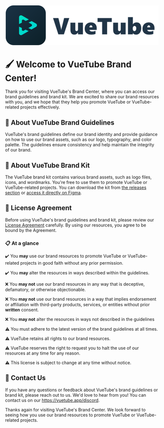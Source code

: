 <p align="center">
  <a href="https://vuetube.app/">
    <picture>
      <source 
        srcset="https://raw.githubusercontent.com/VueTubeApp/.github/main/readme_assets/dark/VueTube.svg"
        media="(prefers-color-scheme: dark)"
      />
      <img 
        src="https://raw.githubusercontent.com/VueTubeApp/.github/main/readme_assets/light/VueTube.svg" 
        alt="VueTube icon"
        width="500"
       />
    </picture>
  </a>
</p>

# 🖌️ Welcome to VueTube Brand Center!
Thank you for visiting VueTube's Brand Center, where you can access our brand guidelines and brand kit. We are excited to share our brand resources with you, and we hope that they help you promote VueTube or VueTube-related projects effectively.

## 👀 About VueTube Brand Guidelines
VueTube's brand guidelines define our brand identity and provide guidance on how to use our brand assets, such as our logo, typography, and color palette. The guidelines ensure consistency and help maintain the integrity of our brand.

## 🎨 About VueTube Brand Kit
The VueTube brand kit contains various brand assets, such as logo files, icons, and wordmarks. You're free to use them to promote VueTube or VueTube-related projects. You can download the kit from [the releases section](https://github.com/VueTubeApp/branding/releases/latest) or [access it directly on Figma](https://www.figma.com/file/YMn2mYfLGHFbTAsnMAadfT/VueTube-Brandkit-%2B-Style-Guide?node-id=13%3A867&t=wUCnsukXvDXaD5GU-1).

## 📝 License Agreement
Before using VueTube's brand guidelines and brand kit, please review our [License Agreement](./LICENSE.md) carefully. By using our resources, you agree to be bound by the Agreement.

### 📋 At a glance

✔️ You **may** use our brand resources to promote VueTube or VueTube-related projects in good faith without any prior permission.

✔️ You **may** alter the resources in ways described within the guidelines.

❌ You **may not** use our brand resources in any way that is deceptive, defamatory, or otherwise objectionable.

❌ You **may not** use our brand resources in a way that implies endorsement or affiliation with third-party products, services, or entities without prior **written** consent.

❌ You **may not** alter the resources in ways not described in the guidelines

⚠️ You must adhere to the latest version of the brand guidelines at all times.

⚠️ VueTube retains all rights to our brand resources.

⚠️ VueTube reserves the right to request you to halt the use of our resources at any time for any reason.

⚠️ This license is subject to change at any time without notice.

## 📩 Contact Us
If you have any questions or feedback about VueTube's brand guidelines or brand kit, please reach out to us. We'd love to hear from you! You can contact us on our https://vuetube.app/discord.

Thanks again for visiting VueTube's Brand Center. We look forward to seeing how you use our brand resources to promote VueTube or VueTube-related projects.
